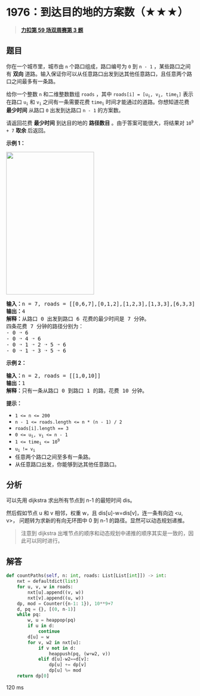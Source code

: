 # 1976：到达目的地的方案数（★★★）


> <u>**[力扣第 59 场双周赛第 3 题](https://leetcode.cn/problems/number-of-ways-to-arrive-at-destination/)**</u>

## 题目

<p>你在一个城市里，城市由 <code>n</code> 个路口组成，路口编号为 <code>0</code> 到 <code>n - 1</code> ，某些路口之间有 <strong>双向</strong> 道路。输入保证你可以从任意路口出发到达其他任意路口，且任意两个路口之间最多有一条路。</p>

<p>给你一个整数 <code>n</code> 和二维整数数组 <code>roads</code> ，其中 <code>roads[i] = [u<sub>i</sub>, v<sub>i</sub>, time<sub>i</sub>]</code> 表示在路口 <code>u<sub>i</sub></code> 和 <code>v<sub>i</sub></code> 之间有一条需要花费 <code>time<sub>i</sub></code> 时间才能通过的道路。你想知道花费 <strong>最少时间</strong> 从路口 <code>0</code> 出发到达路口 <code>n - 1</code> 的方案数。</p>

<p>请返回花费 <strong>最少时间</strong> 到达目的地的 <strong>路径数目</strong> 。由于答案可能很大，将结果对 <code>10<sup>9</sup> + 7</code> <strong>取余</strong> 后返回。</p>



<p><strong>示例 1：</strong></p>
<img alt="" src="https://assets.leetcode.com/uploads/2021/07/17/graph2.png" style="width: 235px; height: 381px;">
<pre><b>输入：</b>n = 7, roads = [[0,6,7],[0,1,2],[1,2,3],[1,3,3],[6,3,3],[3,5,1],[6,5,1],[2,5,1],[0,4,5],[4,6,2]]
<b>输出：</b>4
<b>解释：</b>从路口 0 出发到路口 6 花费的最少时间是 7 分钟。
四条花费 7 分钟的路径分别为：
- 0 ➝ 6
- 0 ➝ 4 ➝ 6
- 0 ➝ 1 ➝ 2 ➝ 5 ➝ 6
- 0 ➝ 1 ➝ 3 ➝ 5 ➝ 6
</pre>

<p><strong>示例 2：</strong></p>

<pre><b>输入：</b>n = 2, roads = [[1,0,10]]
<b>输出：</b>1
<b>解释：</b>只有一条从路口 0 到路口 1 的路，花费 10 分钟。
</pre>



<p><strong>提示：</strong></p>

<ul>
<li><code>1 &lt;= n &lt;= 200</code></li>
<li><code>n - 1 &lt;= roads.length &lt;= n * (n - 1) / 2</code></li>
<li><code>roads[i].length == 3</code></li>
<li><code>0 &lt;= u<sub>i</sub>, v<sub>i</sub> &lt;= n - 1</code></li>
<li><code>1 &lt;= time<sub>i</sub> &lt;= 10<sup>9</sup></code></li>
<li><code>u<sub>i </sub>!= v<sub>i</sub></code></li>
<li>任意两个路口之间至多有一条路。</li>
<li>从任意路口出发，你能够到达其他任意路口。</li>
</ul>


## 分析

可以先用 dijkstra 求出所有节点到 n-1 的最短时间 dis。

然后假如节点 u 和 v 相邻，权重 w，且 dis[u]-w=dis[v]，连一条有向边 <u, v>，
问题转为求新的有向无环图中 0 到 n-1 的路径。显然可以动态规划递推。

> 注意到 dijkstra 出堆节点的顺序和动态规划中递推的顺序其实是一致的，因此可以同时进行。

## 解答

```python
def countPaths(self, n: int, roads: List[List[int]]) -> int:
    nxt = defaultdict(list)
    for u, v, w in roads:
        nxt[u].append((v, w))
        nxt[v].append((u, w))
    dp, mod = Counter({n-1: 1}), 10**9+7
    d, pq = {}, [(0, n-1)]
    while pq:
        w, u = heappop(pq)
        if u in d:
            continue
        d[u] = w
        for v, w2 in nxt[u]:
            if v not in d:
                heappush(pq, (w+w2, v))
            elif d[u]-w2==d[v]:
                dp[u] += dp[v]
                dp[u] %= mod
    return dp[0]
```
120 ms

